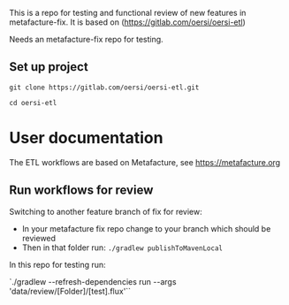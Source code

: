 This is a repo for testing and functional review of new features in metafacture-fix.
It is based on (https://gitlab.com/oersi/oersi-etl)

Needs an metafacture-fix repo for testing.

Set up project
--------------

`git clone https://gitlab.com/oersi/oersi-etl.git`

`cd oersi-etl`

User documentation
==================

The ETL workflows are based on Metafacture, see https://metafacture.org

Run workflows for review
-------------

Switching to another feature branch of fix for review:

- In your metafacture fix repo change to your branch which should be reviewed
- Then in that folder run: `./gradlew publishToMavenLocal` 

In this repo for testing run:

`./gradlew --refresh-dependencies run --args 'data/review/[Folder]/[test].flux'``


